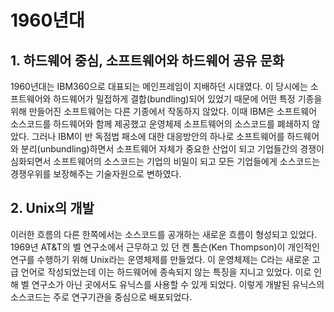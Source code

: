 # 1960년대

## 1. 하드웨어 중심, 소프트웨어와 하드웨어 공유 문화 


 1960년대는 IBM360으로 대표되는 메인프레임이 지배하던 시대였다. 이 당시에는 소프트웨어와 하드웨어가 밀접하게 결합\(bundling\)되어 있었기 때문에 어떤 특정 기종을 위해 만들어진 소프트웨어는 다른 기종에서 작동하지 않았다. 이때 IBM은 소프트웨어 소스코드를 하드웨어와 함께 제공했고 운영체제 소프트웨어의 소스코드를 폐쇄하지 않았다. 그러나 IBM이 반 독점법 패소에 대한 대응방안의 하나로 소프트웨어를 하드웨어와 분리\(unbundling\)하면서 소프트웨어 자체가 중요한 산업이 되고 기업들간의 경쟁이 심화되면서 소프트웨어의 소스코드는 기업의 비밀이 되고 모든 기업들에게 소스코드는 경쟁우위를 보장해주는 기술자원으로 변하였다.

## 2. Unix의 개발 

 이러한 흐름의 다른 한쪽에서는 소스코드를 공개하는 새로운 흐름이 형성되고 있었다. 1969년 AT&T의 벨 연구소에서 근무하고 있 던 켄 톰슨\(Ken Thompson\)이 개인적인 연구를 수행하기 위해 Unix라는 운영체제를 만들었다. 이 운영체제는 C라는 새로운 고급 언어로 작성되었는데 이는 하드웨어에 종속되지 않는 특징을 지니고 있었다. 이로 인해 벨 연구소가 아닌 곳에서도 유닉스를 사용할 수 있게 되었다. 이렇게 개발된 유닉스의 소스코드는 주로 연구기관을 중심으로 배포되었다.



